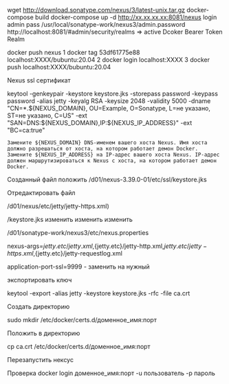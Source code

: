 wget http://download.sonatype.com/nexus/3/latest-unix.tar.gz
docker-compose build
docker-compose up -d
http://xx.xx.xx.xx:8081/nexus
login admin 
pass /usr/local/sonatype-work/nexus3/admin.password
http://localhost:8081/#admin/security/realms  => active Dcoker Bearer Token Realm

docker push nexus 
1 docker tag 53df61775e88 localhost:XXXX/bubuntu:20.04
2 docker login localhost:XXXX
3 docker push localhost:XXXX/bubuntu:20.04



Nexus ssl сертификат

keytool -genkeypair -keystore keystore.jks -storepass password -keypass password -alias jetty -keyalg RSA -keysize 2048 -validity 5000 -dname "CN=*.${NEXUS_DOMAIN}, OU=Example, O=Sonatype, L=не указано, ST=не указано, C=US" -ext "SAN=DNS:${NEXUS_DOMAIN},IP:${NEXUS_IP_ADDRESS}" -ext "BC=ca:true"

    Замените ${NEXUS_DOMAIN} DNS-именем вашего хоста Nexus. Имя хоста должно разрешаться от хоста, на котором работает демон Docker.
    Замените ${NEXUS_IP_ADDRESS} на IP-адрес вашего хоста Nexus. IP-адрес должен маршрутизироваться к Nexus с хоста, на котором работает демон Docker.

Созданный файл положить /d01/nexus-3.39.0-01/etc/ssl/keystore.jks


Отредактировать файл

/d01/nexus/etc/jetty/jetty-https.xml)

<Set name="KeyStorePath"><Property name="ssl.etc"/>/keystore.jks</Set>
<Set name="KeyStorePassword">изменить</Set>
<Set name="KeyManagerPassword">изменить</Set> 
<Set name="TrustStorePassword">изменить</Set>


/d01/sonatype-work/nexus3/etc/nexus.properties

nexus-args=${jetty.etc}/jetty.xml,${jetty.etc}/jetty-http.xml,${jetty.etc}/jetty-https.xml,${jetty.etc}/jetty-requestlog.xml

application-port-ssl=9999 - заменить на нужный




экспортировать ключ

keytool -export -alias jetty -keystore keystore.jks -rfc -file  ca.crt


Создать директорию

sudo mkdir /etc/docker/certs.d/доменное_имя:порт

Положить в директорию

cp ca.crt  /etc/docker/certs.d/доменное_имя:порт

Перезапустить нексус

Проверка docker login доменное_имя:порт -u пользователь -p пароль
